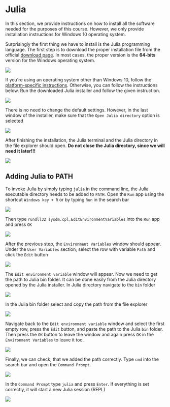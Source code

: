 # Julia

In this section, we provide instructions on how to install all the software needed for the purposes of this course. However, we only provide installation instructions for Windows 10 operating system.

Surprisingly the first thing we have to install is the Julia programming language. The first step is to download the proper installation file from the official [download page](https://julialang.org/downloads/). In most cases, the proper version is the **64-bits** version for the Windows operating system.

![](juliainstall_1.png)

If you're using an operating system other than Windows 10, follow the [platform-specific instructions](https://julialang.org/downloads/platform/). Otherwise, you can follow the instructions below. Run the downloaded Julia installer and follow the given instruction.

![](juliainstall_2.png)

There is no need to change the default settings. However, in the last window of the installer, make sure that the `Open Julia directory` option is selected

![](juliainstall_3.png)

After finishing the installation, the Julia terminal and the Julia directory in the file explorer should open. **Do not close the Julia directory, since we will need it later!!!**

![](juliainstall_4.png)

## Adding Julia to PATH

To invoke Julia by simply typing `julia` in the command line, the Julia executable directory needs to be added to `PATH`. Open the `Run` app using the shortcut `Windows key + R` or by typing `Run` in the search bar

![](juliapath_1.png)

Then type `rundll32 sysdm.cpl,EditEnvironmentVariables` into the `Run` app and press `OK`

![](juliapath_2.png)

After the previous step, the `Environment Variables` window should appear. Under the `User Variables` section, select the row with variable `Path` and click the `Edit` button

![](juliapath_3.png)

The `Edit environment variable` window will appear. Now we need to get the path to Julia bin folder. It can be done easily from the Julia directory opened by the Julia installer. In Julia directory navigate to the `bin` folder

![](juliapath_4.png)

In the Julia bin folder select and copy the path from the file explorer

![](juliapath_5.png)

Navigate back to the `Edit environment variable` window and select the first empty row, press the `Edit` button, and paste the path to the Julia `bin` folder. Then press the `OK` button to leave the window and again press `OK` in the `Environment Variables` to leave it too.

![](juliapath_6.png)

Finally, we can check, that we added the path correctly. Type `cmd` into the search bar and open the `Command Prompt`.

![](juliapath_7.png)

In the `Command Prompt` type `julia` and press `Enter`. If everything is set correctly,  it will start a new Julia session (REPL)

![](juliapath_8.png)
